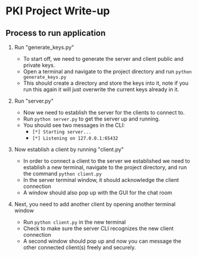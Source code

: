 # PKI Project Write-up

## Process to run application

1. Run "generate_keys.py"
    - To start off, we need to generate the server and client public and private keys.
    - Open a terminal and navigate to the project directory and run `python generate_keys.py`
    - This should create a directory and store the keys into it, note if you run this again it will just overwrite the current keys already in it.

2. Run "server.py"
    - Now we need to establish the server for the clients to connect to.
    - Run `python server.py` to get the server up and running.
    - You should see two messages in the CLI:
        - `[*] Starting server...`
        - `[*] Listening on 127.0.0.1:65432` 

3. Now establish a client by running "client.py"
    - In order to connect a client to the server we established we need to establish a new terminal, navigate to the project directory, and run the command `python client.py`
    - In the server terminal window, it should acknowledge the client connection
    - A window should also pop up with the GUI for the chat room

4. Next, you need to add another client by opening another terminal window
    - Run `python client.py` in the new terminal
    - Check to make sure the server CLI recognizes the new client connection
    - A second window should pop up and now you can message the other connected client(s) freely and securely.